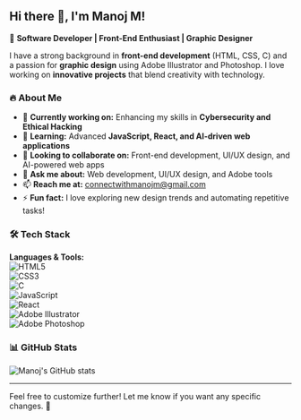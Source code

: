 ## Hi there 👋, I'm Manoj M!

🚀 **Software Developer | Front-End Enthusiast | Graphic Designer**

I have a strong background in **front-end development** (HTML, CSS, C) and a passion for **graphic design** using Adobe Illustrator and Photoshop. I love working on **innovative projects** that blend creativity with technology.

### 🔥 About Me  
- 🔭 **Currently working on:** Enhancing my skills in **Cybersecurity and Ethical Hacking**  
- 🌱 **Learning:** Advanced **JavaScript, React, and AI-driven web applications**  
- 👯 **Looking to collaborate on:** Front-end development, UI/UX design, and AI-powered web apps  
- 💬 **Ask me about:** Web development, UI/UX design, and Adobe tools  
- 📫 **Reach me at:** [connectwithmanojm@gmail.com](mailto:connectwithmanojm@gmail.com)  
- ⚡ **Fun fact:** I love exploring new design trends and automating repetitive tasks!  

### 🛠️ Tech Stack  
**Languages & Tools:**  
![HTML5](https://img.shields.io/badge/HTML5-%23E34F26.svg?style=flat&logo=html5&logoColor=white)  
![CSS3](https://img.shields.io/badge/CSS3-%231572B6.svg?style=flat&logo=css3&logoColor=white)  
![C](https://img.shields.io/badge/C-%2300599C.svg?style=flat&logo=c&logoColor=white)  
![JavaScript](https://img.shields.io/badge/JavaScript-%23F7DF1E.svg?style=flat&logo=javascript&logoColor=black)  
![React](https://img.shields.io/badge/React-%2361DAFB.svg?style=flat&logo=react&logoColor=black)  
![Adobe Illustrator](https://img.shields.io/badge/Illustrator-%23FF9A00.svg?style=flat&logo=adobeillustrator&logoColor=white)  
![Adobe Photoshop](https://img.shields.io/badge/Photoshop-%2331A8FF.svg?style=flat&logo=adobephotoshop&logoColor=white)  

### 📊 GitHub Stats  
![Manoj's GitHub stats](https://github-readme-stats.vercel.app/api?username=manoj-m-21&show_icons=true&theme=dark)

---

Feel free to customize further! Let me know if you want any specific changes. 🚀
